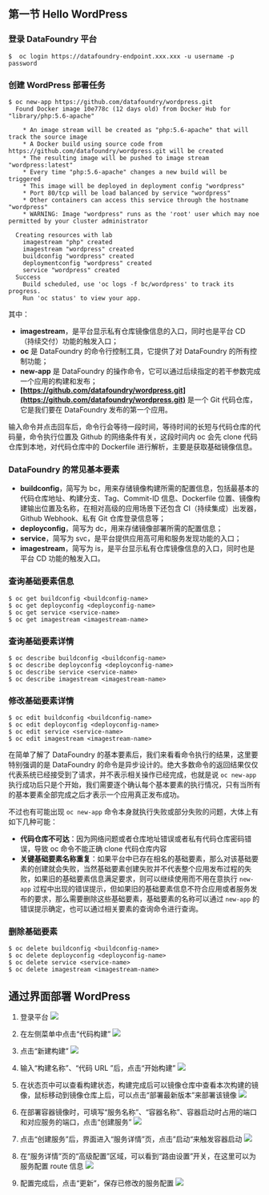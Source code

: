 ## 第一节 Hello WordPress

### 登录 DataFoundry 平台

```
$  oc login https://datafoundry-endpoint.xxx.xxx -u username -p password  
```

### 创建 WordPress 部署任务

```
$ oc new-app https://github.com/datafoundry/wordpress.git  
  Found Docker image 10e778c (12 days old) from Docker Hub for "library/php:5.6-apache"

    * An image stream will be created as "php:5.6-apache" that will track the source image
    * A Docker build using source code from https://github.com/datafoundry/wordpress.git will be created
    * The resulting image will be pushed to image stream "wordpress:latest"
    * Every time "php:5.6-apache" changes a new build will be triggered
    * This image will be deployed in deployment config "wordpress"
    * Port 80/tcp will be load balanced by service "wordpress"
    * Other containers can access this service through the hostname "wordpress"
    * WARNING: Image "wordpress" runs as the 'root' user which may noe permitted by your cluster administrator

  Creating resources with lab
    imagestream "php" created
    imagestream "wordpress" created
    buildconfig "wordpress" created
    deploymentconfig "wordpress" created
    service "wordpress" created
  Success
    Build scheduled, use 'oc logs -f bc/wordpress' to track its progress.
    Run 'oc status' to view your app.
```

其中：

* **imagestream**，是平台显示私有仓库镜像信息的入口，同时也是平台 CD （持续交付）功能的触发入口；
* **oc** 是 DataFoundry 的命令行控制工具，它提供了对 DataFoundry 的所有控制功能；
* **new-app** 是 DataFoundry 的操作命令，它可以通过后续指定的若干参数完成一个应用的构建和发布；
* **[https://github.com/datafoundry/wordpress.git](https://github.com/datafoundry/wordpress.git)** 是一个 Git 代码仓库，它是我们要在 DataFoundry 发布的第一个应用。

输入命令并点击回车后，命令行会等待一段时间，等待时间的长短与代码仓库的代码量，命令执行位置及 Github 的网络条件有关，这段时间内 oc 会先 clone 代码仓库到本地，对代码仓库中的 Dockerfile 进行解析，主要是获取基础镜像信息。

### DataFoundry 的常见基本要素

* **buildconfig**，简写为 bc，用来存储镜像构建所需的配置信息，包括最基本的代码仓库地址、构建分支、Tag、Commit-ID 信息、Dockerfile 位置、镜像构建输出位置及名称，在相对高级的应用场景下还包含 CI（持续集成）出发器，Github Webhook、私有 Git 仓库登录信息等；
* **deployconfig**，简写为 dc，用来存储镜像部署所需的配置信息；
* **service**，简写为 svc，是平台提供应用高可用和服务发现功能的入口；
* **imagestream**，简写为 is，是平台显示私有仓库镜像信息的入口，同时也是平台 CD 功能的触发入口。  

### 查询基础要素信息

```
$ oc get buildconfig <buildconfig-name>
$ oc get deployconfig <deployconfig-name>
$ oc get service <service-name>
$ oc get imagestream <imagestream-name>
```

### 查询基础要素详情

```
$ oc describe buildconfig <buildconfig-name>  
$ oc describe deployconfig <deployconfig-name>  
$ oc describe service <service-name>  
$ oc describe imagestream <imagestream-name>  
```

### 修改基础要素详情

```
$ oc edit buildconfig <buildconfig-name>  
$ oc edit deployconfig <deployconfig-name>  
$ oc edit service <service-name>  
$ oc edit imagestream <imagestream-name>  
```

在简单了解了 DataFoundry 的基本要素后，我们来看看命令执行的结果，这里要特别强调的是 DataFoundry 的命令是异步设计的。绝大多数命令的返回结果仅仅代表系统已经接受到了请求，并不表示相关操作已经完成，也就是说 `oc new-app` 执行成功后只是个开始，我们需要逐个确认每个基本要素的执行情况，只有当所有的基本要素全部完成之后才表示一个应用真正发布成功。

不过也有可能出现 `oc new-app` 命令本身就执行失败或部分失败的问题，大体上有如下几种可能：

* **代码仓库不可达**：因为网络问题或者仓库地址错误或者私有代码仓库密码错误，导致 oc 命令不能正确 clone 代码仓库内容  
* **关键基础要素名称重复**：如果平台中已存在相名的基础要素，那么对该基础要素的创建就会失败，当然基础要素创建失败并不代表整个应用发布过程的失败，如果旧的基础要素信息满足要求，则可以继续使用而不用在意执行 `new-app` 过程中出现的错误提示，但如果旧的基础要素信息不符合应用或者服务发布的要求，那么需要删除这些基础要素，基础要素的名称可以通过 `new-app` 的错误提示确定，也可以通过相关要素的查询命令进行查询。

### 删除基础要素

```
$ oc delete buildconfig <buildconfig-name>  
$ oc delete deployconfig <deployconfig-name>  
$ oc delete service <service-name>  
$ oc delete imagestream <imagestream-name>  
```

## 通过界面部署 WordPress

1. 登录平台
  ![](../img/Login.png)

2. 在左侧菜单中点击“代码构建”
  ![](../img/Code_Build.png)

3. 点击“新建构建”
  ![](../img/New_Build.png)

4. 输入“构建名称”、“代码 URL ”后，点击“开始构建”
  ![](../img/Build_Detail.png)

5. 在状态页中可以查看构建状态，构建完成后可以镜像仓库中查看本次构建的镜像，鼠标移动到镜像仓库上后，可以点击“部署最新版本”来部署该镜像
  ![](../img/Build_Latest.png)

6. 在部署容器镜像时，可填写“服务名称”、“容器名称”、容器启动时占用的端口和对应服务的端口，点击“创建服务”
  ![](../img/Create_Service.png)

7. 点击“创建服务”后，界面进入“服务详情”页，点击”启动“来触发容器启动
  ![](../img/Service_Detail.png)

8. 在“服务详情”页的“高级配置”区域，可以看到“路由设置”开关，在这里可以为服务配置 route 信息
  ![](../img/Route.png)

9. 配置完成后，点击“更新”，保存已修改的服务配置
  ![](../img/Update.png)


